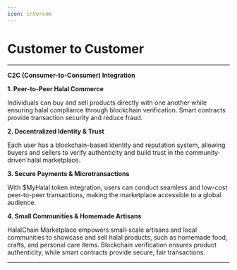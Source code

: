 ```yaml
---
icon: intercom
---
```


# Customer to Customer

***

**C2C (Consumer-to-Consumer) Integration**

**1. Peer-to-Peer Halal Commerce**

Individuals can buy and sell products directly with one another while ensuring halal compliance through blockchain verification. Smart contracts provide transaction security and reduce fraud.

**2. Decentralized Identity & Trust**

Each user has a blockchain-based identity and reputation system, allowing buyers and sellers to verify authenticity and build trust in the community-driven halal marketplace.

**3. Secure Payments & Microtransactions**

With $MyHalal token integration, users can conduct seamless and low-cost peer-to-peer transactions, making the marketplace accessible to a global audience.

**4. Small Communities & Homemade Artisans**

HalalChain Marketplace empowers small-scale artisans and local communities to showcase and sell halal products, such as homemade food, crafts, and personal care items. Blockchain verification ensures product authenticity, while smart contracts provide secure, fair transactions.

***


